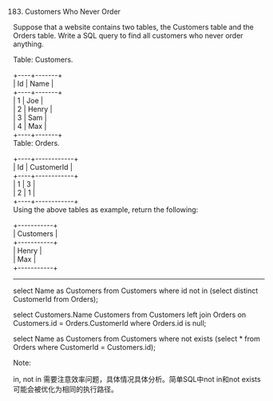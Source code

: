 183. Customers Who Never Order

Suppose that a website contains two tables, the Customers table and the Orders table. Write a SQL query to find all customers who never order anything.

Table: Customers.

+----+-------+  
| Id | Name  |  
+----+-------+  
| 1  | Joe   |  
| 2  | Henry |  
| 3  | Sam   |  
| 4  | Max   |  
+----+-------+  
Table: Orders.

+----+------------+  
| Id | CustomerId |  
+----+------------+  
| 1  | 3          |  
| 2  | 1          |  
+----+------------+  
Using the above tables as example, return the following:

+-----------+  
| Customers |  
+-----------+  
| Henry     |  
| Max       |  
+-----------+  

------------------------------------------------------------------------------------------------

select Name as Customers
from Customers
where id not in (select distinct CustomerId from Orders);

select Customers.Name Customers
from Customers left join Orders on Customers.id = Orders.CustomerId 
where Orders.id is null;

select Name as Customers
from Customers
where not exists (select * from Orders where CustomerId = Customers.id);

Note: 

in, not in 需要注意效率问题，具体情况具体分析。简单SQL中not in和not exists可能会被优化为相同的执行路径。
